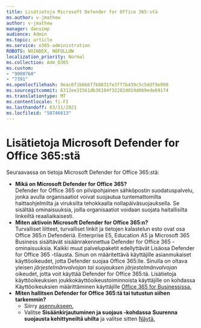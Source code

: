 ```yaml
---
title: Lisätietoja Microsoft Defender for Office 365:stä
ms.author: v-jmathew
author: v-jmathew
manager: dansimp
audience: Admin
ms.topic: article
ms.service: o365-administration
ROBOTS: NOINDEX, NOFOLLOW
localization_priority: Normal
ms.collection: Adm_O365
ms.custom:
- "9000760"
- "7391"
ms.openlocfilehash: 9eac6f1b666f7b8031fe3ff7b439c5c5ddf9e998
ms.sourcegitcommit: 6312ee31561db36104f32282d019d069ede69174
ms.translationtype: MT
ms.contentlocale: fi-FI
ms.lasthandoff: 03/11/2021
ms.locfileid: "50746613"
---
```

# <a name="learn-about-microsoft-defender-for-office-365"></a>Lisätietoja Microsoft Defender for Office 365:stä

Seuraavassa on tietoja Microsoft Defender for Office 365:stä:

- **Mikä on Microsoft Defender for Office 365?**  
    Defender for Office 365 on pilvipohjainen sähköpostin suodatuspalvelu, jonka avulla organisaatiot voivat suojautua tuntemattomilta haittaohjelmilta ja viruksilta tehokkaalla nollapäiväsuojauksella. Se sisältää ominaisuuksia, joilla organisaatiot voidaan suojata haitallisilta linkeiltä reaaliaikaisesti.
- **Miten aktivoin Microsoft Defender for Office 365:n?**  
    Turvalliset liitteet, turvalliset linkit ja tietojen kalastelun esto ovat osa Office 365:n Defenderiä. Enterprise E5, Education A5 ja Microsoft 365 Business sisältävät sisäänrakennettua Defender for Office 365 -ominaisuuksia. Kaikki muut palvelupaketit edellyttävät Lisäosa Defender for Office 365 -tilausta. Sinun on määritettävä käyttäjille asianmukaiset käyttöoikeudet, jotta Defender suojaa Office 365:lle. Sinulla on oltava yleisen *järjestelmänvalvojan tai* *suojauksen järjestelmänvalvojan* oikeudet, jotta voit käyttää Defender for Office 365:tä. Lisätietoja käyttöoikeuksien joukkokäyttöoikeustoiminnoista käyttäjille on kohdassa Käyttöoikeuksien määrittäminen käyttäjille [Office 365 for Businessissa.](https://go.microsoft.com/fwlink/?linkid=2093435)
- **Miten hallitsen Defender for Office 365:tä tai tutustun siihen tarkemmin?**  
  - Siirry [asennukseen.](https://go.microsoft.com/fwlink/p/?linkid=2075721)  
  - Valitse **Sisäänkirjautuminen ja suojaus -kohdassa** **Suurenna suojausta kehittyneiltä uhilta** ja valitse sitten [Näytä.](https://go.microsoft.com/fwlink/?linkid=2109302)
